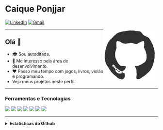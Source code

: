 <!-- ### Hi 👋 --->
 
<!--
**Caique-P/Caique-P** is a ✨ _special_ ✨ repository because its `README.md` (this file) appears on your GitHub profile.

Here are some ideas to get you started:

- 🔭 I’m currently working on ...
- 🌱 I’m currently learning ...
- 👯 I’m looking to collaborate on ...
- 🤔 I’m looking for help with ...
- 💬 Ask me about ...
- 📫 How to reach me: ...
- 😄 Pronouns: ...
- ⚡ Fun fact: ...
-->
<!---
- 📚I’m a student at the Federal Institute of Education Science and Technology of São Paulo (IFSP).
- <img src="https://cdn3.iconfinder.com/data/icons/logos-and-brands-adobe/512/267_Python-512.png" width=19px alt="🌱"> I’m currently learning more about Python and Gulp.js. <img src="https://res.cloudinary.com/practicaldev/image/fetch/s--guCYAAcB--/c_limit%2Cf_auto%2Cfl_progressive%2Cq_auto%2Cw_880/https://cdn-images-1.medium.com/max/1000/1%2AIGn5E-1wp5mQ2DHoevVCFA.png" width=22px alt="">
- You can see my projects in this profile.
<hr/>
<h3> Find me elsewhere 🌎  </h3>
--->
<!--- - <a href="https://www.linkedin.com/in/caiqueponjjar/"> <img src="https://imagens-revista-pro.vivadecora.com.br/uploads/2017/10/como-usar-o-linkedin-para-empresas.png" width=14px alt=""> LinkedIn</a> | <a href="https://wonderfulcaco.gamejolt.io"><img src="https://qikdownloads.com/wp-content/uploads/2017/01/Gmae_Jolt_Main2.png" width=14px alt=""> GameJolt </a> --->
<!--|<a href="https://twitter.com/WonderfulCaco"><img src="https://img.icons8.com/cotton/2x/twitter.png" width=14px alt="">Twitter </a> 
</center>---->

<!-- AQUI VAI SER O CONTEUDO DA PAGINA:--->
# Caique Ponjjar

[![LinkedIn](https://img.shields.io/badge/LinkedIn-0077B5?style=for-the-badge&logo=linkedin&logoColor=white)](https://www.linkedin.com/in/caiqueponjjar/) [![Gmail](https://img.shields.io/badge/Gmail-D14836?style=for-the-badge&logo=gmail&logoColor=white)](mailto:caiqueponjjar@gmail.com?subject=Subject&amp;body=Message)
<!---src="https://github.com/Caique-P/Caique-P/source.gif"-->
<!---src="https://media2.giphy.com/media/dWesBcTLavkZuG35MI/source.gif"-->
<img align="right" alt="" width="180px" src="github-logo.gif"/>

----

<h2>Olá 👋</h2>

- 🎓 Sou autoditada.
- 🎯 Me interesso pela área de desenvolvimento.
- ❤️ Passo meu tempo com jogos, livros, violão e programando.
- Veja meus projetos neste perfil.

----
### Ferramentas e Tecnologias

<p float="left">
  
  <img src="https://img.shields.io/badge/-MySQL-0078D6?style=for-the-badge&logo=MySQL&logoColor=white&link=https://www.mysql.com/"/>
  
  <img src='https://img.shields.io/badge/-mongoDB-red?style=for-the-badge&logo=mongodb'>
  
  <img src="https://img.shields.io/badge/Node.js-43853D?style=for-the-badge&logo=node.js&logoColor=white&link=https://nodejs.org/" />
  
  <img src="https://img.shields.io/badge/JavaScript-c7b302?style=for-the-badge&logo=javascript&logoColor=white&link=https://www.javascript.com" />
		
  <img src="https://img.shields.io/badge/Css-blue?style=for-the-badge&logo=CSS3&logoColor=white" />
  
  <img src='https://img.shields.io/badge/-html-blueviolet?style=for-the-badge&logo=html5'>
  
  <img src="https://img.shields.io/badge/React.js-6699CC?style=for-the-badge&logo=react&logoColor=white&link=https://pt-br.reactjs.org" />
    
</p>

----

<details hide>
  <summary><b>Estatísticas do Github</b></summary>
  <br/>
  <div align="left"> 
     <a href="">
      <img width="450px" align="left" src="https://github-readme-stats.vercel.app/api?username=Caique-P&show_icons=true&include_all_commits=true&count_private=true&&hide=issues&theme=tokyonight"/>
    </a>
    <a href="">
      <img width="330px" align="left" src="https://github-readme-stats.vercel.app/api/top-langs/?username=joaofeijon&layout=compact&theme=tokyonight">
    </a>  
</div>
<br/>
</details>

